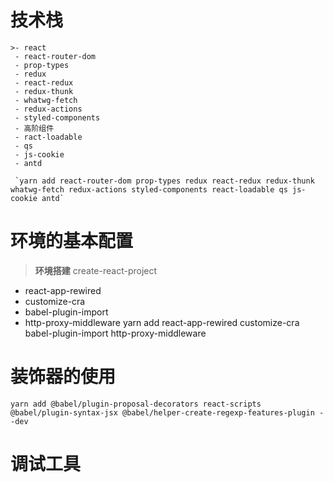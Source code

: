 #   技术栈
    >- react
     - react-router-dom
     - prop-types
     - redux
     - react-redux
     - redux-thunk
     - whatwg-fetch
     - redux-actions
     - styled-components
     - 高阶组件
     - ract-loadable
     - qs
     - js-cookie
     - antd

     `yarn add react-router-dom prop-types redux react-redux redux-thunk whatwg-fetch redux-actions styled-components react-loadable qs js-cookie antd`



#   环境的基本配置
>   **环境搭建**    create-react-project
-   react-app-rewired
-   customize-cra
-   babel-plugin-import
-   http-proxy-middleware
yarn add react-app-rewired customize-cra babel-plugin-import http-proxy-middleware

#   装饰器的使用
    yarn add @babel/plugin-proposal-decorators react-scripts @babel/plugin-syntax-jsx @babel/helper-create-regexp-features-plugin --dev


#   调试工具

>